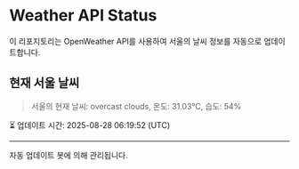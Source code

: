 
# Weather API Status

이 리포지토리는 OpenWeather API를 사용하여 서울의 날씨 정보를 자동으로 업데이트합니다.

## 현재 서울 날씨
> 서울의 현재 날씨: overcast clouds, 온도: 31.03°C, 습도: 54%

⏳ 업데이트 시간: 2025-08-28 06:19:52 (UTC)

---
자동 업데이트 봇에 의해 관리됩니다.
